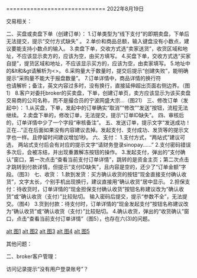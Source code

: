 =============================
2022年8月19日 

交易相关：
<!-- 一、合约现货暂不支持在线交易，已过期和已下架也不能下单。这3类情况下，买卖盘的“立即下单”按钮隐藏或不可点击。 -->
二、买盘或卖盘下单（创建订单）：
1.订单类型为“线下支付”的即期卖盘，下单后无法提交，提示“交付方式缺失” 。
2.单价和商品总额，输入键盘没有小数点，建议要能支持小数点的输入。
3.卖盘下单，交收方式选“卖家送货”，收货区域和地址，不应该显示卖方的，应该为空，由买方填写。
4.买盘下单，交收方式选“买家自提”，提货区域和地址，不应该显示买方的，应该为空，由卖家填写。
5.地址中的&lt和&gt请解析为<>。
6.采购量大于数量时，提交后提示“创建失败”，能明确提示“采购量不能大于报盘数量”。
7.订单详情中，商品详情的换行符<br />也请解析；备注，英文内容过多时，没有换行，直接延伸超出页面右侧边界。（图1）
8.客户对委托broker的买卖盘，下单，创建订单页，卖方应该显示为该买卖盘交易商的公司名称，而不是撮合员的宁波网盛大宗...（图21）
三、修改订单（发起中）：
1.从买盘，下单，发起中的订单确实“取消”“修改”“发送”按钮，流程无法继续。
2.卖盘下单的，修改订单，无法提交，提示“订单ID缺失”。
四、审核后的，订单详情中少了一个字段“审核备注”。
五、发送订单，提示文字“发送成功！正在...”正在后面如果没有内容建议去掉。发起支付、支付成功、发货等的提示文字也一样。且停留时间建议增加1秒。
六、支付：
1.支付方式，“两站式”建议可选， 两站式支付后会有对应的提示文字“请财务登录sinopay......”
2.支付密码错误多次后，会被冻结，并出现重置解冻按钮的操作。
3.发起支付，弹出的“支付确认”窗口，第一次点击“查看当前支付订单详情”，跳转的是资金主页；第二次点击才跳转到付款详情，但提示“支付ID缺失”，且内容是空的，还少了“订单金额”字段。（图3）
七、收货：
1.款到发货：买方确认收货的按钮“现金直接支付确认收货”，文字太长，个别手机出现换行，建议直接用“确认收货”居中显示。
2.担保支付：待收货时，订单详情的“现金担保支付确认收货”按钮名称建议改为“确认收货”或“确认收货（支付）”比较贴切。 输入密码后提交，提示“参数不全”，无法提交。（图4）
3.货到付款：待支付时，订单详情的“现金发起支付”按钮名称建议改为“确认收货”或“确认收货（支付）”比较贴切。
4.确认收货，弹出的“收货确认”窗口，点击“查看当前支付订单详情”（图5），也存在六(3)的问题。

 [alt 图1](https://mail.netsun.com/coremail/s?func=mbox:getMessageData&mid=1:1tbiAQATEF9tda4JuwAFsc&part=3)
 [alt 图2](https://mail.netsun.com/coremail/s?func=mbox:getMessageData&mid=1:1tbiAQATEF9tda4JuwAFsc&part=4)
 [alt 图3](https://mail.netsun.com/coremail/s?func=mbox:getMessageData&mid=1:1tbiAQATEF9tda4JuwAFsc&part=5)
 [alt 图4](https://mail.netsun.com/coremail/s?func=mbox:getMessageData&mid=1:1tbiAQATEF9tda4JuwAFsc&part=6)
 [alt 图5](https://mail.netsun.com/coremail/s?func=mbox:getMessageData&mid=1:1tbiAQATEF9tda4JuwAFsc&part=7)
 
其他问题：
<!-- 一、无账号，手机短信快速(注册)登录，提示“验证码校验失败”。 -->
二、broker客户管理：
<!-- 1. 客户列表，卖盘记录|买盘记录，如果是客户自主发布买卖盘，broker只有预览功能，不能进入买卖盘的编辑页面。 -->访问记录提示“没有用户登录账号”？
<!-- 2. 销售订单|采购订单，客户企业检索，此处键盘不必弹出。订单详情的交付方式和支付工具显示有问题（不是时间），交收状态显示的是值0（应该是具体状态名）。 -->